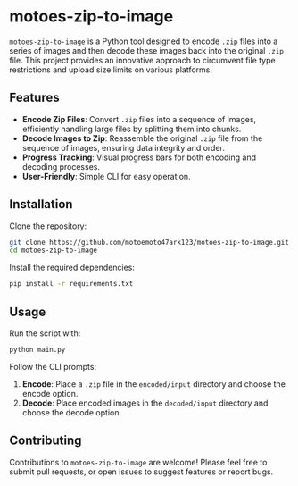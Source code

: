 # motoes-zip-to-image

`motoes-zip-to-image` is a Python tool designed to encode `.zip` files into a series of images and then decode these images back into the original `.zip` file. This project provides an innovative approach to circumvent file type restrictions and upload size limits on various platforms.

## Features

- **Encode Zip Files**: Convert `.zip` files into a sequence of images, efficiently handling large files by splitting them into chunks.
- **Decode Images to Zip**: Reassemble the original `.zip` file from the sequence of images, ensuring data integrity and order.
- **Progress Tracking**: Visual progress bars for both encoding and decoding processes.
- **User-Friendly**: Simple CLI for easy operation.

## Installation

Clone the repository:

```bash
git clone https://github.com/motoemoto47ark123/motoes-zip-to-image.git
cd motoes-zip-to-image
```

Install the required dependencies:

```bash
pip install -r requirements.txt
```

## Usage

Run the script with:

```bash
python main.py
```

Follow the CLI prompts:

1. **Encode**: Place a `.zip` file in the `encoded/input` directory and choose the encode option.
2. **Decode**: Place encoded images in the `decoded/input` directory and choose the decode option.

## Contributing

Contributions to `motoes-zip-to-image` are welcome! Please feel free to submit pull requests, or open issues to suggest features or report bugs.
